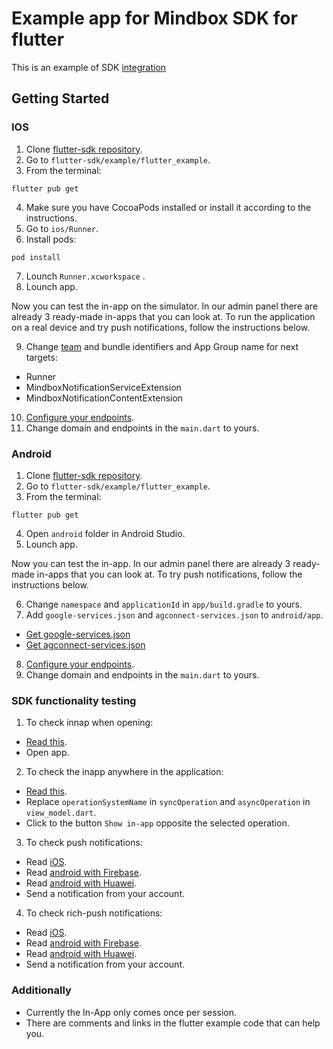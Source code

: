 # Example app for Mindbox SDK for flutter

This is an example of SDK [integration](https://developers.mindbox.ru/docs/flutter-sdk-integration)

## Getting Started

### IOS
1. Clone [flutter-sdk repository](https://github.com/mindbox-cloud/flutter-sdk).
2. Go to `flutter-sdk/example/flutter_example`.
3. From the terminal:
 ```
 flutter pub get
 ```
4. Make sure you have CocoaPods installed or install it according to the instructions.
5. Go to `ios/Runner`.
6. Install pods:
```
pod install
```
7. Lounch `Runner.xcworkspace` .
8. Lounch app.

Now you can test the in-app on the simulator. 
In our admin panel there are already 3 ready-made in-apps that you can look at. 
To run the application on a real device and try push notifications, follow the instructions below.

9. Change [team](https://developers.mindbox.ru/docs/ios-get-keys) and bundle identifiers and App Group name for next targets:
  - Runner
  - MindboxNotificationServiceExtension
  - MindboxNotificationContentExtension
10. [Configure your endpoints](https://developers.mindbox.ru/docs/add-ios-integration).
11. Change domain and endpoints in the `main.dart` to yours.

### Android
1. Clone [flutter-sdk repository](https://github.com/mindbox-cloud/flutter-sdk).
2. Go to `flutter-sdk/example/flutter_example`.
3. From the terminal:
 ```
 flutter pub get
 ```
4. Open `android` folder in Android Studio.
5. Lounch app.

Now you can test the in-app.
In our admin panel there are already 3 ready-made in-apps that you can look at. 
To try push notifications, follow the instructions below.

6. Change `namespace` and `applicationId` in `app/build.gradle` to yours.
7. Add `google-services.json` and `agconnect-services.json` to `android/app`.
- [Get google-services.json](https://developers.mindbox.ru/docs/firebase-get-keys)
- [Get agconnect-services.json](https://developers.mindbox.ru/docs/huawei-get-keys)
8. [Configure your endpoints](https://developers.mindbox.ru/docs/add-ios-integration).
9. Change domain and endpoints in the `main.dart` to yours.

### SDK functionality testing
1. To check innap when opening:
  - [Read this](https://help.mindbox.ru/docs/in-app-what-is).
  - Open app.
2. To check the inapp anywhere in the application:
  - [Read this](https://help.mindbox.ru/docs/in-app-location).
  - Replace `operationSystemName` in `syncOperation` and `asyncOperation` in `view_model.dart`.
  - Click to the button `Show in-app` opposite the selected operation.
3. To check push notifications:
  - Read [iOS](https://developers.mindbox.ru/docs/ios-send-push-notifications-flutter).
  - Read [android with Firebase](https://developers.mindbox.ru/docs/firebase-send-push-notifications-flutter).
  - Read [android with Huawei](https://developers.mindbox.ru/docs/huawei-send-push-notifications-flutter).
  - Send a notification from your account.
4. To check rich-push notifications:
  - Read [iOS](https://developers.mindbox.ru/docs/ios-send-rich-push-flutter). 
  - Read [android with Firebase](https://developers.mindbox.ru/docs/firebase-send-push-notifications-flutter). 
  - Read [android with Huawei](https://developers.mindbox.ru/docs/huawei-send-push-notifications-flutter).
  - Send a notification from your account.

### Additionally
  - Currently the In-App only comes once per session.
  - There are comments and links in the flutter example code that can help you.
